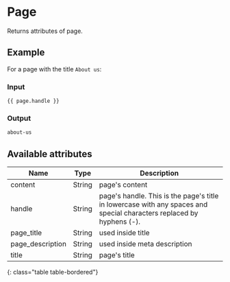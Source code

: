# Page

Returns attributes of page.

## Example

For a page with the title `About us`:

### Input
~~~ liquid
{{ page.handle }}
~~~

### Output
~~~ html
about-us
~~~

## Available attributes

Name             | Type       | Description
-----------------|------------|------------
content          | String     | page's content
handle           | String     | page's handle. This is the page's title in lowercase with any spaces and special characters replaced by hyphens (-).
page_title       | String     | used inside title
page_description | String     | used inside meta description
title            | String     | page's title
{: class="table table-bordered"}
